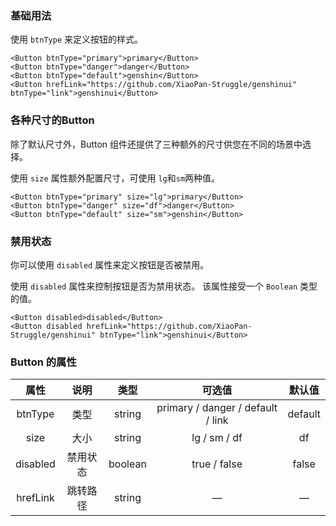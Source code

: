 ### 基础用法

使用 `btnType` 来定义按钮的样式。

```tsx
<Button btnType="primary">primary</Button>
<Button btnType="danger">danger</Button>
<Button btnType="default">genshin</Button>
<Button hrefLink="https://github.com/XiaoPan-Struggle/genshinui" btnType="link">genshinui</Button>
```

### 各种尺寸的Button

除了默认尺寸外，Button 组件还提供了三种额外的尺寸供您在不同的场景中选择。

使用 `size` 属性额外配置尺寸，可使用 `lg`和`sm`两种值。

```tsx
<Button btnType="primary" size="lg">primary</Button>
<Button btnType="danger" size="df">danger</Button>
<Button btnType="default" size="sm">genshin</Button>
```

### 禁用状态

你可以使用 `disabled` 属性来定义按钮是否被禁用。

使用 `disabled` 属性来控制按钮是否为禁用状态。 该属性接受一个 `Boolean` 类型的值。

```tsx
<Button disabled>disabled</Button>
<Button disabled hrefLink="https://github.com/XiaoPan-Struggle/genshinui" btnType="link">genshinui</Button>
```

### Button 的属性

|   属性   |   说明   |  类型   |              可选值               | 默认值  |
| :------: | :------: | :-----: | :-------------------------------: | :-----: |
| btnType  |   类型   | string  | primary / danger / default / link | default |
|   size   |   大小   | string  |           lg / sm / df            |   df    |
| disabled | 禁用状态 | boolean |           true / false            |  false  |
| hrefLink | 跳转路径 | string  |                 —                 |    —    |

